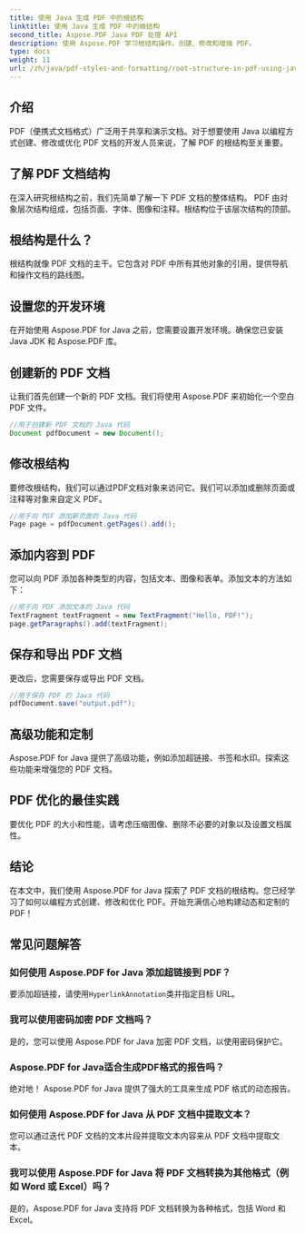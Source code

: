 ```yaml
---
title: 使用 Java 生成 PDF 中的根结构
linktitle: 使用 Java 生成 PDF 中的根结构
second_title: Aspose.PDF Java PDF 处理 API
description: 使用 Aspose.PDF 学习根结构操作。创建、修改和增强 PDF。
type: docs
weight: 11
url: /zh/java/pdf-styles-and-formatting/root-structure-in-pdf-using-java/
---
```


## 介绍

PDF（便携式文档格式）广泛用于共享和演示文档。对于想要使用 Java 以编程方式创建、修改或优化 PDF 文档的开发人员来说，了解 PDF 的根结构至关重要。

## 了解 PDF 文档结构

在深入研究根结构之前，我们先简单了解一下 PDF 文档的整体结构。 PDF 由对象层次结构组成，包括页面、字体、图像和注释。根结构位于该层次结构的顶部。

## 根结构是什么？

根结构就像 PDF 文档的主干。它包含对 PDF 中所有其他对象的引用，提供导航和操作文档的路线图。 

## 设置您的开发环境

在开始使用 Aspose.PDF for Java 之前，您需要设置开发环境。确保您已安装 Java JDK 和 Aspose.PDF 库。

## 创建新的 PDF 文档

让我们首先创建一个新的 PDF 文档。我们将使用 Aspose.PDF 来初始化一个空白 PDF 文件。

```java
//用于创建新 PDF 文档的 Java 代码
Document pdfDocument = new Document();
```

## 修改根结构

要修改根结构，我们可以通过PDF文档对象来访问它。我们可以添加或删除页面或注释等对象来自定义 PDF。

```java
//用于向 PDF 添加新页面的 Java 代码
Page page = pdfDocument.getPages().add();
```

## 添加内容到 PDF

您可以向 PDF 添加各种类型的内容，包括文本、图像和表单。添加文本的方法如下：

```java
//用于向 PDF 添加文本的 Java 代码
TextFragment textFragment = new TextFragment("Hello, PDF!");
page.getParagraphs().add(textFragment);
```

## 保存和导出 PDF 文档

更改后，您需要保存或导出 PDF 文档。

```java
//用于保存 PDF 的 Java 代码
pdfDocument.save("output.pdf");
```

## 高级功能和定制

Aspose.PDF for Java 提供了高级功能，例如添加超链接、书签和水印。探索这些功能来增强您的 PDF 文档。

## PDF 优化的最佳实践

要优化 PDF 的大小和性能，请考虑压缩图像、删除不必要的对象以及设置文档属性。

## 结论

在本文中，我们使用 Aspose.PDF for Java 探索了 PDF 文档的根结构。您已经学习了如何以编程方式创建、修改和优化 PDF。开始充满信心地构建动态和定制的 PDF！

## 常见问题解答

### 如何使用 Aspose.PDF for Java 添加超链接到 PDF？

要添加超链接，请使用`HyperlinkAnnotation`类并指定目标 URL。

### 我可以使用密码加密 PDF 文档吗？

是的，您可以使用 Aspose.PDF for Java 加密 PDF 文档，以使用密码保护它。

### Aspose.PDF for Java适合生成PDF格式的报告吗？

绝对地！ Aspose.PDF for Java 提供了强大的工具来生成 PDF 格式的动态报告。

### 如何使用 Aspose.PDF for Java 从 PDF 文档中提取文本？

您可以通过迭代 PDF 文档的文本片段并提取文本内容来从 PDF 文档中提取文本。

### 我可以使用 Aspose.PDF for Java 将 PDF 文档转换为其他格式（例如 Word 或 Excel）吗？

是的，Aspose.PDF for Java 支持将 PDF 文档转换为各种格式，包括 Word 和 Excel。
